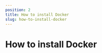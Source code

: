 ```yaml
---
position: 2
title: How to install Docker
slug: how-to-install-docker
---
```


# How to install Docker
